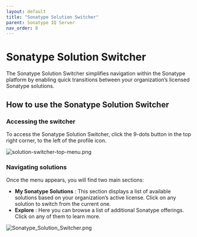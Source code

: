 ```yaml
---
layout: default
title: "Sonatype Solution Switcher"
parent: Sonatype IQ Server
nav_order: 8
---
```


# Sonatype Solution Switcher

The Sonatype Solution Switcher simplifies navigation within the Sonatype platform by enabling quick transitions between your organization’s licensed Sonatype solutions.

## How to use the Sonatype Solution Switcher

### Accessing the switcher

To access the Sonatype Solution Switcher, click the 9-dots button in the top right corner, to the left of the profile icon.

![solution-switcher-top-menu.png](/docs-at-surgery-poc/assets/images/uuid-908c0549-94a0-d7b1-abb4-6487ab432546.png)

### Navigating solutions

Once the menu appears, you will find two main sections:

- **My Sonatype Solutions** : This section displays a list of available solutions based on your organization’s active license. Click on any solution to switch from the current one.
- **Explore** : Here you can browse a list of additional Sonatype offerings. Click on any of them to learn more.

![Sonatype_Solution_Switcher.png](/docs-at-surgery-poc/assets/images/uuid-738f1b73-e917-85a7-0e6f-b6893bc0a540.png)
